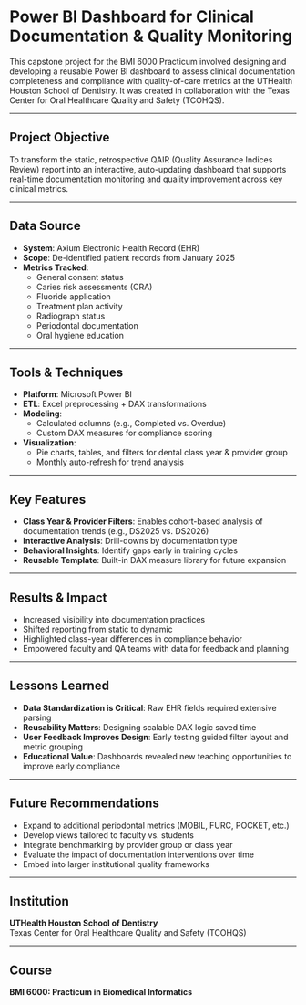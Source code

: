 # Power BI Dashboard for Clinical Documentation & Quality Monitoring

This capstone project for the BMI 6000 Practicum involved designing and developing a reusable Power BI dashboard to assess clinical documentation completeness and compliance with quality-of-care metrics at the UTHealth Houston School of Dentistry. It was created in collaboration with the Texas Center for Oral Healthcare Quality and Safety (TCOHQS).

---

## Project Objective

To transform the static, retrospective QAIR (Quality Assurance Indices Review) report into an interactive, auto-updating dashboard that supports real-time documentation monitoring and quality improvement across key clinical metrics.

---

## Data Source

- **System**: Axium Electronic Health Record (EHR)
- **Scope**: De-identified patient records from January 2025
- **Metrics Tracked**:
  - General consent status
  - Caries risk assessments (CRA)
  - Fluoride application
  - Treatment plan activity
  - Radiograph status
  - Periodontal documentation
  - Oral hygiene education

---

## Tools & Techniques

- **Platform**: Microsoft Power BI
- **ETL**: Excel preprocessing + DAX transformations
- **Modeling**:
  - Calculated columns (e.g., Completed vs. Overdue)
  - Custom DAX measures for compliance scoring
- **Visualization**:
  - Pie charts, tables, and filters for dental class year & provider group
  - Monthly auto-refresh for trend analysis

---

## Key Features

- **Class Year & Provider Filters**: Enables cohort-based analysis of documentation trends (e.g., DS2025 vs. DS2026)
- **Interactive Analysis**: Drill-downs by documentation type
- **Behavioral Insights**: Identify gaps early in training cycles
- **Reusable Template**: Built-in DAX measure library for future expansion

---

## Results & Impact

- Increased visibility into documentation practices
- Shifted reporting from static to dynamic
- Highlighted class-year differences in compliance behavior
- Empowered faculty and QA teams with data for feedback and planning

---

## Lessons Learned

- **Data Standardization is Critical**: Raw EHR fields required extensive parsing
- **Reusability Matters**: Designing scalable DAX logic saved time
- **User Feedback Improves Design**: Early testing guided filter layout and metric grouping
- **Educational Value**: Dashboards revealed new teaching opportunities to improve early compliance

---

## Future Recommendations

- Expand to additional periodontal metrics (MOBIL, FURC, POCKET, etc.)
- Develop views tailored to faculty vs. students
- Integrate benchmarking by provider group or class year
- Evaluate the impact of documentation interventions over time
- Embed into larger institutional quality frameworks

---

## Institution

**UTHealth Houston School of Dentistry**  
Texas Center for Oral Healthcare Quality and Safety (TCOHQS)

---

## Course

**BMI 6000: Practicum in Biomedical Informatics**

